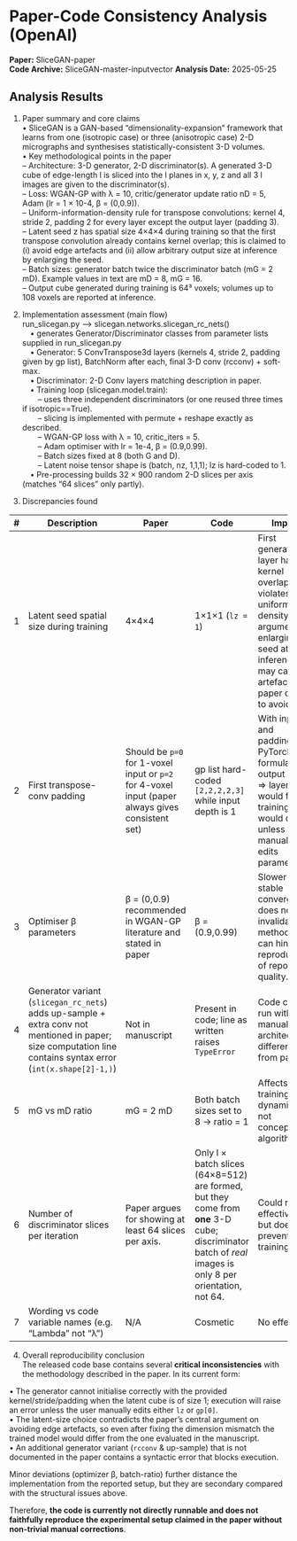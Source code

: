 # Paper-Code Consistency Analysis (OpenAI)

**Paper:** SliceGAN-paper  
**Code Archive:** SliceGAN-master-inputvector
**Analysis Date:** 2025-05-25

## Analysis Results

1. Paper summary and core claims  
• SliceGAN is a GAN-based “dimensionality-expansion” framework that learns from one (isotropic case) or three (anisotropic case) 2-D micrographs and synthesises statistically-consistent 3-D volumes.  
• Key methodological points in the paper  
  – Architecture: 3-D generator, 2-D discriminator(s). A generated 3-D cube of edge-length l is sliced into the l planes in x, y, z and all 3 l images are given to the discriminator(s).  
  – Loss: WGAN-GP with λ = 10, critic/generator update ratio nD = 5, Adam (lr = 1 × 10-4, β = (0,0.9)).  
  – Uniform-information-density rule for transpose convolutions: kernel 4, stride 2, padding 2 for every layer except the output layer (padding 3).  
  – Latent seed z has spatial size 4×4×4 during training so that the first transpose convolution already contains kernel overlap; this is claimed to (i) avoid edge artefacts and (ii) allow arbitrary output size at inference by enlarging the seed.  
  – Batch sizes: generator batch twice the discriminator batch (mG = 2 mD). Example values in text are mD = 8, mG = 16.  
  – Output cube generated during training is 64³ voxels; volumes up to 108 voxels are reported at inference.  

2. Implementation assessment (main flow)  
run_slicegan.py ⟶ slicegan.networks.slicegan_rc_nets()  
 • generates Generator/Discriminator classes from parameter lists supplied in run_slicegan.py  
 • Generator: 5 ConvTranspose3d layers (kernels 4, stride 2, padding given by gp list), BatchNorm after each, final 3-D conv (rcconv) + soft-max.  
 • Discriminator: 2-D Conv layers matching description in paper.  
 • Training loop (slicegan.model.train):  
  – uses three independent discriminators (or one reused three times if isotropic==True).  
  – slicing is implemented with permute + reshape exactly as described.  
  – WGAN-GP loss with λ = 10, critic_iters = 5.  
  – Adam optimiser with lr = 1e-4, β = (0.9,0.99).  
  – Batch sizes fixed at 8 (both G and D).  
  – Latent noise tensor shape is (batch, nz, 1,1,1); lz is hard-coded to 1.  
 • Pre-processing builds 32 × 900 random 2-D slices per axis (matches “64 slices” only partly).  

3. Discrepancies found  

| # | Description | Paper | Code | Impact | Class |
|---|-------------|-------|------|--------|-------|
| 1 | Latent seed spatial size during training | 4×4×4 | 1×1×1 (`lz = 1`) | First generator layer has no kernel overlap → violates the uniform-density argument; enlarging seed at inference may cause artefacts the paper claims to avoid. | Critical |
| 2 | First transpose-conv padding | Should be `p=0` for 1-voxel input or `p=2` for 4-voxel input (paper always gives consistent set) | gp list hard-coded `[2,2,2,2,3]` while input depth is 1 | With input=1 and padding=2 PyTorch formula gives output size 0 ⇒ layer would fail; training would crash unless user manually edits parameters. | Critical |
| 3 | Optimiser β parameters | β = (0,0.9) recommended in WGAN-GP literature and stated in paper | β = (0.9,0.99) | Slower / less stable convergence; does not invalidate method but can hinder reproduction of reported quality. | Minor |
| 4 | Generator variant (`slicegan_rc_nets`) adds up-sample + extra conv not mentioned in paper; size computation line contains syntax error (`int(x.shape[2]-1,)`) | Not in manuscript | Present in code; line as written raises `TypeError` | Code cannot run without manual fix; architecture different from paper. | Critical |
| 5 | mG vs mD ratio | mG = 2 mD | Both batch sizes set to 8 → ratio = 1 | Affects training dynamics but not conceptual algorithm. | Minor |
| 6 | Number of discriminator slices per iteration | Paper argues for showing at least 64 slices per axis. | Only l × batch slices (64×8=512) are formed, but they come from **one** 3-D cube; discriminator batch of *real* images is only 8 per orientation, not 64. | Could reduce effectiveness but does not prevent training. | Minor/ Cosmetic |
| 7 | Wording vs code variable names (e.g. “Lambda” not “λ”) | N/A | Cosmetic | No effect | Cosmetic |

4. Overall reproducibility conclusion  
The released code base contains several **critical inconsistencies** with the methodology described in the paper. In its current form:

• The generator cannot initialise correctly with the provided kernel/stride/padding when the latent cube is of size 1; execution will raise an error unless the user manually edits either `lz` or `gp[0]`.  
• The latent-size choice contradicts the paper’s central argument on avoiding edge artefacts, so even after fixing the dimension mismatch the trained model would differ from the one evaluated in the manuscript.  
• An additional generator variant (`rcconv` & up-sample) that is not documented in the paper contains a syntactic error that blocks execution.  

Minor deviations (optimizer β, batch-ratio) further distance the implementation from the reported setup, but they are secondary compared with the structural issues above.

Therefore, **the code is currently not directly runnable and does not faithfully reproduce the experimental setup claimed in the paper without non-trivial manual corrections**.